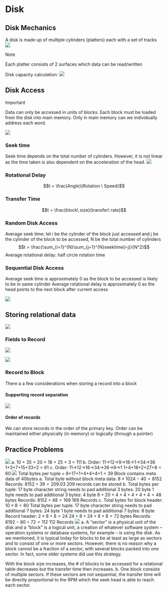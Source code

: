 # Disk
## Disk Mechanics
A disk is made up of multiple cylinders (platters) each with a set of tracks
![](https://i.imgur.com/qm4b2xs.png)
> [!NOTE]
> Each platter consists of 2 surfaces which data can be read/written

Disk capacity calculation:
![](https://i.imgur.com/wMSn43v.png)

## Disk Access
> [!IMPORTANT]
> Data can only be accessed in units of blocks. Each block must be loaded from the disk into main memory. Only in main memory can we individually address each word. 

![](https://i.imgur.com/EXdyzUk.png)
### Seek time
Seek time depends on the total number of cylinders. However, it is not linear as the time taken is also dependent on the acceleration of the head.
![](https://i.imgur.com/u4VI4Vj.png)
### Rotational Delay
$$t = \frac{Angle}{Rotation \ Speed}$$
### Transfer Time
$$t = \frac{block\ size}{transfer\ rate}$$
### Random Disk Access
Average seek time: let i be the cylinder of the block just accessed and j be the cylinder of the block to be accessed, N be the total number of cylinders
$$t = \frac{\sum_{i=1}^{N}\sum_{j=1}^{N}seektime(i-j)}{N^2}$$
Average rotational delay: half circle rotation time
### Sequential Disk Access
Average seek time is approximately 0 as the block to be accessed is likely to be in same cylinder
Average rotational delay is approximately 0 as the head points to the next block after current access

![](https://i.imgur.com/M0ylOeH.png)
## Storing relational data
![](https://i.imgur.com/T38v3NN.png)
### Fields to Record
![](https://i.imgur.com/imcZwDT.png)

![](https://i.imgur.com/sAwIdeR.png)
### Record to Block
There a a few considerations when storing a record into a block
#### Supporting record separation
![](https://i.imgur.com/e0tWpq7.png)
#### Order of records
We can store records in the order of the primary key. Order can be maintained either physically (in memory) or logically (through a pointer)
## Practice Problems
![](https://i.imgur.com/bRiV76y.png)
a. 10 + 35 + 20 + 18 + 25 + 3 = 111
b. Order: 11->12->9->16->1->34->36
	1+3+7+15+33+2 = 61
c. Order: 11->12->16->34->36->9->1
	1+4+18+2+27+8 = 60
![](https://i.imgur.com/3Sg3EMf.png)
Total bytes per tuple = 8+17+1+4+4+4+1 = 39
Block contains meta data of 40bytes
a. 
Total byte without block meta data: $8\times 1024-40=8152$
Records: $8152\div 39=209.03$
209 records can be stored
b.
Total bytes per tuple:
17 byte character string needs to pad additional 3 bytes: 20 byte
1 byte needs to pad additional 3 bytes: 4 byte
$8+20+4+4+4+4+4=48$ bytes
Records: $8152\div 48 = 169$
169 Records
c.
Total bytes for block header:
$10\times 8 = 80$
Total bytes per tuple:
17 byte character string needs to pad additional 7 bytes: 24 byte
1 byte needs to pad additional 7 bytes: 8 byte
Record header: $2\times 8 + 8 = 24$
$24+8+24+8+8=72$ bytes
Records: $8192-80\div 72 = 112$
112 Records
![](https://i.imgur.com/zXULRoB.png)
a. A “sector” is a physical unit of the disk and a “block” is a logical unit, a creation of whatever software system – operation systems or database systems, for example – is using the disk. As we mentioned, it is typical today for blocks to be at least as large as sectors and to consist of one or more sectors. However, there is no reason why a block cannot be a fraction of a sector, with several blocks packed into one sector. In fact, some older systems did use this strategy.

With the block size increases, the # of blocks to be accessed for a relational table decreases but the transfer time then increases.
b. One block consists of multiple sectors. If these sectors are not sequential, the transfer time will be directly proportional to the RPM which the seek head is able to reach each sector.